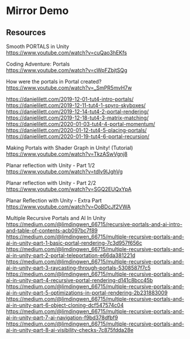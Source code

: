 # Mirror Demo

## Resources

Smooth PORTALS in Unity  
https://www.youtube.com/watch?v=cuQao3hEKfs

Coding Adventure: Portals  
https://www.youtube.com/watch?v=cWpFZbjtSQg

How were the portals in Portal created?  
https://www.youtube.com/watch?v=_SmPR5mvH7w

https://danielilett.com/2019-12-01-tut4-intro-portals/  
https://danielilett.com/2019-12-11-tut4-1-spyro-skyboxes/  
https://danielilett.com/2019-12-14-tut4-2-portal-rendering/  
https://danielilett.com/2019-12-18-tut4-3-matrix-matching/  
https://danielilett.com/2020-01-03-tut4-4-portal-momentum/  
https://danielilett.com/2020-01-12-tut4-5-placing-portals/  
https://danielilett.com/2020-01-19-tut4-6-portal-recursion/

Making Portals with Shader Graph in Unity! (Tutorial)  
https://www.youtube.com/watch?v=TkzASwVgnj8

Planar reflection with Unity - Part 1/2  
https://www.youtube.com/watch?v=tdIv9lJghVg

Planar reflection with Unity - Part 2/2  
https://www.youtube.com/watch?v=SGQ2EUQxYpA

Planar Reflection with Unity - Extra Part  
https://www.youtube.com/watch?v=OoBDcJf2VWA

Multiple Recursive Portals and AI In Unity  
https://medium.com/@limdingwen_66715/recursive-portals-and-ai-intro-and-table-of-contents-acb097bc7f89  
https://medium.com/@limdingwen_66715/multiple-recursive-portals-and-ai-in-unity-part-1-basic-portal-rendering-7c3d957f656c  
https://medium.com/@limdingwen_66715/multiple-recursive-portals-and-ai-in-unity-part-2-portal-teleportation-e66da381221d  
https://medium.com/@limdingwen_66715/multiple-recursive-portals-and-ai-in-unity-part-3-raycasting-through-portals-5308587f7c5  
https://medium.com/@limdingwen_66715/multiple-recursive-portals-and-ai-in-unity-part-4-recursive-portal-rendering-d141c8bcc45b  
https://medium.com/@limdingwen_66715/multiple-recursive-portals-and-ai-in-unity-part-5-optimizations-in-portal-rendering-2b231883009  
https://medium.com/@limdingwen_66715/multiple-recursive-portals-and-ai-in-unity-part-6-object-cloning-dcf547574c04  
https://medium.com/@limdingwen_66715/multiple-recursive-portals-and-ai-in-unity-part-7-ai-navigation-f9bd378dfbf9  
https://medium.com/@limdingwen_66715/multiple-recursive-portals-and-ai-in-unity-part-8-ai-visibility-checks-7c875fdda28e
